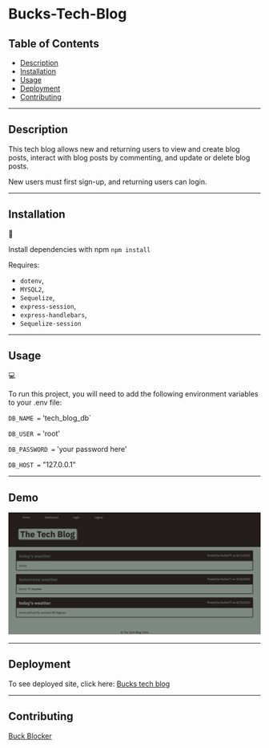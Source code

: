 # Bucks-Tech-Blog

## Table of Contents

- [Description](#Description)
- [Installation](#installation)
- [Usage](#usage)
- [Deployment](#deployment)
- [Contributing](#Contributing)

---

## Description

This tech blog allows new and returning users to view and create blog posts, interact with blog posts by commenting, and update or delete blog posts.

New users must first sign-up, and returning users can login.

---

## Installation

💾

Install dependencies with npm
`npm install`

Requires:

- `dotenv`,
- `MYSQL2`,
- `Sequelize`,
- `express-session`,
- `express-handlebars`,
- `Sequelize-session`

---

## Usage

💻

To run this project, you will need to add the following environment variables to your .env file:

`DB_NAME =` 'tech_blog_db`

`DB_USER =` 'root'

`DB_PASSWORD =` 'your password here'

`DB_HOST =` "127.0.0.1"

---

## Demo

![tech-blog-photo](./assets/screencapture-localhost-3001-2023-04-21-20_26_06.png)

---

## Deployment

To see deployed site, click here: [Bucks tech blog](https://bucks-tech-blog.herokuapp.com/)

---

## Contributing

[Buck Blocker](https://github.com/bucknorris336)
